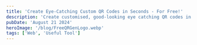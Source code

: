 ```yaml
---
title: 'Create Eye-Catching Custom QR Codes in Seconds - For Free!'
description: 'Create customised, good-looking eye catching QR codes in seconds all for free. Add your own Logo, use your Brands colours and specify the size for your use-case.'
pubDate: 'August 21 2024'
heroImage: '/blog/FreeQRGenLogo.webp'
tags: ['Web', 'Useful Tool']
---
```


